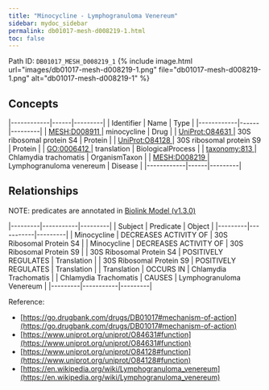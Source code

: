 ```yaml
---
title: "Minocycline - Lymphogranuloma Venereum"
sidebar: mydoc_sidebar
permalink: db01017-mesh-d008219-1.html
toc: false 
---
```



Path ID: `DB01017_MESH_D008219_1`
{% include image.html url="images/db01017-mesh-d008219-1.png" file="db01017-mesh-d008219-1.png" alt="db01017-mesh-d008219-1" %}

## Concepts

|------------|------|---------|
| Identifier | Name | Type    |
|------------|------|---------|
| <a href="https://identifiers.org/MESH:D008911">MESH:D008911 </a> | minocycline | Drug |
| <a href="https://identifiers.org/UniProt:O84631">UniProt:O84631 </a> | 30S ribosomal protein S4 | Protein |
| <a href="https://identifiers.org/UniProt:O84128">UniProt:O84128 </a> | 30S ribosomal protein S9 | Protein |
| <a href="https://identifiers.org/GO:0006412">GO:0006412 </a> | translation | BiologicalProcess |
| <a href="https://identifiers.org/taxonomy:813">taxonomy:813 </a> | Chlamydia trachomatis | OrganismTaxon |
| <a href="https://identifiers.org/MESH:D008219">MESH:D008219 </a> | Lymphogranuloma venereum | Disease |
|------------|------|---------|

## Relationships


NOTE: predicates are annotated in <a href="https://github.com/biolink/biolink-model/releases/tag/v1.3.0">Biolink Model (v1.3.0)</a>

|---------|-----------|---------|
| Subject | Predicate | Object  |
|---------|-----------|---------|
| Minocycline | DECREASES ACTIVITY OF | 30S Ribosomal Protein S4 |
| Minocycline | DECREASES ACTIVITY OF | 30S Ribosomal Protein S9 |
| 30S Ribosomal Protein S4 | POSITIVELY REGULATES | Translation |
| 30S Ribosomal Protein S9 | POSITIVELY REGULATES | Translation |
| Translation | OCCURS IN | Chlamydia Trachomatis |
| Chlamydia Trachomatis | CAUSES | Lymphogranuloma Venereum |
|---------|-----------|---------|

Reference: 
  - [https://go.drugbank.com/drugs/DB01017#mechanism-of-action](https://go.drugbank.com/drugs/DB01017#mechanism-of-action)
  - [https://www.uniprot.org/uniprot/O84631#function](https://www.uniprot.org/uniprot/O84631#function)
  - [https://www.uniprot.org/uniprot/O84128#function](https://www.uniprot.org/uniprot/O84128#function)
  - [https://en.wikipedia.org/wiki/Lymphogranuloma_venereum](https://en.wikipedia.org/wiki/Lymphogranuloma_venereum)
